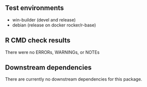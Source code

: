 ## Test environments
* win-builder (devel and release)
* debian (release on docker rocker/r-base)

## R CMD check results
There were no ERRORs, WARNINGs, or NOTEs

## Downstream dependencies
There are currently no downstream dependencies for this package.